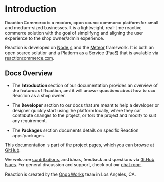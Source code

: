 # Introduction
Reaction Commerce is a modern, open source commerce platform for small and medium-sized businesses. It is a lightweight, real-time reactive commerce solution with the goal of simplifying and aligning the user experience to the shop owner/admin experience.

Reaction is developed on [Node.js](https://nodejs.org) and the [Meteor](https://meteor.com) framework. It is both an open source solution and a Platform as a Service (PaaS) that is available via [reactioncommerce.com](https://reactioncommerce.com).

## Docs Overview

* The **Introduction** section of our documentation provides an overview of the features of Reaction, and it will answer questions about how to use Reaction as a shop owner. 

* The  **Developer** section to our docs that are meant to help a developer or designer quickly start using the platform locally, where they can contribute changes to the project, or fork the project and modify to suit any requirement.

* The **Packages** section documents details on specific Reaction apps/packages.

This documentation is part of the project pages, which you can browse at [GitHub](https://github.com/reactioncommerce/).

We welcome [contributions](https://reactioncommerce.com/contributors), and ideas, feedback and questions via [GitHub Isues](https://github.com/reactioncommerce/reaction/issues?state=open). For general discussion and support, check out our [chat room](https://gitter.im/reactioncommerce/reaction).

Reaction is created by the [Ongo Works](https://ongoworks.com) team in Los Angeles, CA.